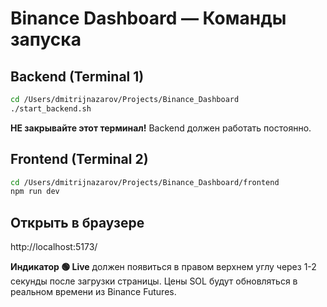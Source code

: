 # Binance Dashboard — Команды запуска

## Backend (Terminal 1)
```bash
cd /Users/dmitrijnazarov/Projects/Binance_Dashboard
./start_backend.sh
```
**НЕ закрывайте этот терминал!** Backend должен работать постоянно.

## Frontend (Terminal 2)
```bash
cd /Users/dmitrijnazarov/Projects/Binance_Dashboard/frontend
npm run dev
```

## Открыть в браузере
http://localhost:5173/

**Индикатор 🟢 Live** должен появиться в правом верхнем углу через 1-2 секунды после загрузки страницы.
Цены SOL будут обновляться в реальном времени из Binance Futures.
